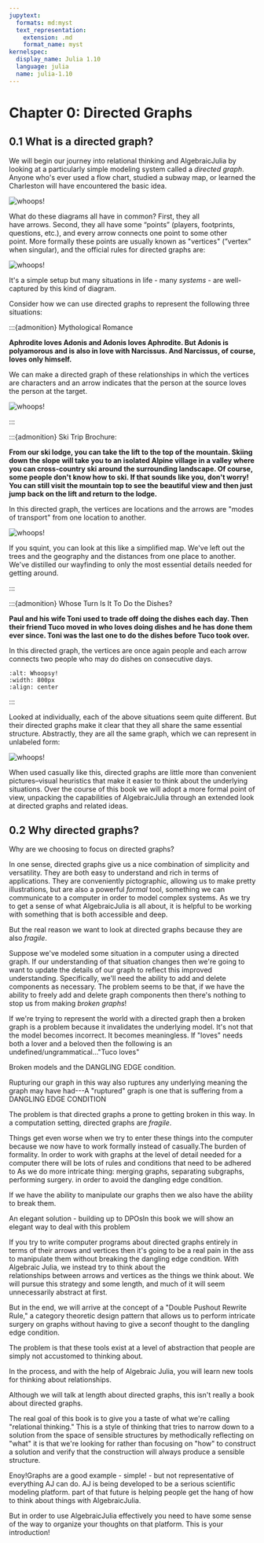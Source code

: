 ```yaml
---
jupytext:
  formats: md:myst
  text_representation:
    extension: .md
    format_name: myst
kernelspec:
  display_name: Julia 1.10
  language: julia
  name: julia-1.10
---
```


# Chapter 0: Directed Graphs

## 0.1 What is a directed graph?

We will begin our journey into relational thinking and AlgebraicJulia by looking at a particularly simple modeling system called a *directed graph*. Anyone who's ever used a flow chart, studied a subway map, or learned the Charleston will have encountered the basic idea.

![whoops!](./assets/Ch1/DirectedGraphs1.jpg)

What do these diagrams all have in common? First, they all have arrows. Second, they all have some “points” (players, footprints, questions, etc.), and every arrow connects one point to some other point. More formally these points are usually known as "vertices" (”vertex” when singular), and the official rules for directed graphs are: 

![whoops!](./assets/Ch1/Rules.jpg)

It's a simple setup but many situations in life - many *systems* - are well-captured by this kind of diagram.

Consider how we can use directed graphs to represent the following three situations:


:::{admonition} Mythological Romance


**Aphrodite loves Adonis and Adonis loves Aphrodite. But Adonis is polyamorous and is also in love with Narcissus. And Narcissus, of course, loves only himself.**

We can make a directed graph of these relationships in which the vertices are characters and an arrow indicates that the person at the source loves the person at the target.

![whoops!](./assets/Ch1/DGlove.jpg)


:::



:::{admonition} Ski Trip Brochure:


**From our ski lodge, you can take the lift to the top of the mountain. Skiing down the slope will take you to an isolated Alpine village in a valley where you can cross-country ski around the surrounding landscape. Of course, some people don't know how to ski. If that sounds like you, don't worry! You can still visit the mountain top to see the beautiful view and then just jump back on the lift and return to the lodge.**

In this directed graph, the vertices are locations and the arrows are "modes of transport" from one location to another.

![whoops!](./assets/Ch1/DGski.jpg)

If you squint, you can look at this like a simplified map. We've left out the trees and the geography and the distances from one place to another. We've distilled our wayfinding to only the most essential details needed for getting around.


:::



:::{admonition} Whose Turn Is It To Do the Dishes?


**Paul and his wife Toni used to trade off doing the dishes each day. Then their friend Tuco moved in who loves doing dishes and he has done them ever since. Toni was the last one to do the dishes before Tuco took over.**

In this directed graph, the vertices are once again people and each arrow connects two people who may do dishes on consecutive days.

```{image} assets/Ch5/DGdishes.png
:alt: Whoopsy!
:width: 800px
:align: center
```


:::

Looked at individually, each of the above situations seem quite different. But their directed graphs make it clear that they all share the same essential structure. Abstractly, they are all the same graph, which we can represent in unlabeled form:

![whoops!](./assets/Ch1/SimpleDG.jpg)

When used casually like this, directed graphs are little more than convenient pictures–visual heuristics that make it easier to think about the underlying situations. Over the course of this book we will adopt a more formal point of view, unpacking the capabilities of AlgebraicJulia through an extended look at directed graphs and related ideas.  





## 0.2 Why directed graphs?


Why are we choosing to focus on directed graphs? 

In one sense, directed graphs give us a nice combination of simplicity and versatility. They are both easy to understand and rich in terms of applications. They are conveniently pictographic, allowing us to make pretty illustrations, but are also a powerful _formal_ tool, something we can communicate to a computer in order to model complex systems. As we try to get a sense of what AlgebraicJulia is all about, it is helpful to be working with something that is both accessible and deep.

But the real reason we want to look at directed graphs because they are also _fragile_.

Suppose we've modeled some situation in a computer using a directed graph. If our understanding of that situation changes then we're going to want to update the details of our graph to reflect this improved understanding. Specifically, we'll need the ability to add and delete components as necessary. The problem seems to be that, if we have the ability to freely add and delete graph components then there's nothing to stop us from making _broken graphs_!







 If we're trying to represent the world with a directed graph then a broken graph is a problem because it invalidates the underlying model. It's not that the model becomes incorrect. It becomes meaningless. If "loves" needs both a lover and a beloved then the following is an undefined/ungrammatical..."Tuco loves"









Broken models and the DANGLING EDGE condition.

Rupturing our graph in this way also ruptures any underlying meaning the graph may have had---A "ruptured" graph is one that is suffering from a DANGLING EDGE CONDITION

The problem is that directed graphs a prone to getting broken in this way. In a computation setting, directed graphs are _fragile_.

Things get even worse when we try to enter these things into the computer because we now have to work formally instead of casually.The burden of formality. In order to work with graphs at the level of detail needed for a computer there will be lots of rules and conditions that need to be adhered to As we do more intricate thing: merging graphs, separating subgraphs, performing surgery. in order to avoid the dangling edge condition.

If we have the ability to manipulate our graphs then we also have the ability to break them.



An elegant solution - building up to DPOsIn this book we will show an elegant way to deal with this problem


If you try to write computer programs about directed graphs entirely in terms of their arrows and vertices then it's going to be a real pain in the ass to manipulate them without breaking the dangling edge condition. With Algebraic Julia, we instead try to think about the relationships between arrows and vertices as the things we think about. We will pursue this strategy and some length, and much of it will seem unnecessarily abstract at first. 

But in the end, we will arrive at the concept of a "Double Pushout Rewrite Rule," a category theoretic design pattern that allows us to perform intricate surgery on graphs without having to give a seconf thought to the dangling edge condition.

The problem is that these tools exist at a level of abstraction that people are simply not accustomed to thinking about.

In the process, and with the help of Algebraic Julia, you will learn new tools for thinking about relationships. 

Although we will talk at length about directed graphs, this isn't really a book about directed graphs.

The real goal of this book is to give you a taste of what we're calling "relational thinking." This is a style of thinking that tries to narrow down to a solution from the space of sensible structures by methodically reflecting on "what" it is that we're looking for rather than focusing on "how" to construct a solution and verify that the construction will always produce a sensible structure.

Enoy!Graphs are a good example - simple! - but not representative of everything AJ can do. AJ is being developed to be a serious scientific modeling platform.
part of that future is helping people get the hang of how to think about things with AlgebraicJulia.

But in order to use AlgebraicJulia effectively you need to have some sense of the way to organize your thoughts on that platform. This is your introduction!

